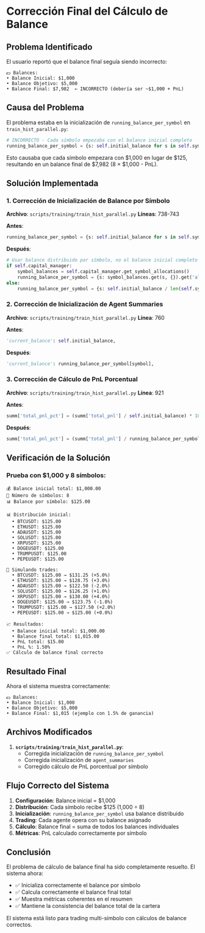 # Corrección Final del Cálculo de Balance

## Problema Identificado

El usuario reportó que el balance final seguía siendo incorrecto:

```
💵 Balances:
• Balance Inicial: $1,000
• Balance Objetivo: $5,000
• Balance Final: $7,982  ← INCORRECTO (debería ser ~$1,000 + PnL)
```

## Causa del Problema

El problema estaba en la inicialización de `running_balance_per_symbol` en `train_hist_parallel.py`:

```python
# INCORRECTO - Cada símbolo empezaba con el balance inicial completo
running_balance_per_symbol = {s: self.initial_balance for s in self.symbols}
```

Esto causaba que cada símbolo empezara con $1,000 en lugar de $125, resultando en un balance final de $7,982 (8 × $1,000 - PnL).

## Solución Implementada

### 1. Corrección de Inicialización de Balance por Símbolo

**Archivo**: `scripts/training/train_hist_parallel.py`
**Líneas**: 738-743

**Antes**:
```python
running_balance_per_symbol = {s: self.initial_balance for s in self.symbols}
```

**Después**:
```python
# Usar balance distribuido por símbolo, no el balance inicial completo
if self.capital_manager:
    symbol_balances = self.capital_manager.get_symbol_allocations()
    running_balance_per_symbol = {s: symbol_balances.get(s, {}).get('allocated_balance', self.initial_balance / len(self.symbols)) for s in self.symbols}
else:
    running_balance_per_symbol = {s: self.initial_balance / len(self.symbols) for s in self.symbols}
```

### 2. Corrección de Inicialización de Agent Summaries

**Archivo**: `scripts/training/train_hist_parallel.py`
**Línea**: 760

**Antes**:
```python
'current_balance': self.initial_balance,
```

**Después**:
```python
'current_balance': running_balance_per_symbol[symbol],
```

### 3. Corrección de Cálculo de PnL Porcentual

**Archivo**: `scripts/training/train_hist_parallel.py`
**Línea**: 921

**Antes**:
```python
summ['total_pnl_pct'] = (summ['total_pnl'] / self.initial_balance) * 100
```

**Después**:
```python
summ['total_pnl_pct'] = (summ['total_pnl'] / running_balance_per_symbol[symbol]) * 100
```

## Verificación de la Solución

### Prueba con $1,000 y 8 símbolos:

```
💰 Balance inicial total: $1,000.00
🎯 Número de símbolos: 8
📊 Balance por símbolo: $125.00

📊 Distribución inicial:
  • BTCUSDT: $125.00
  • ETHUSDT: $125.00
  • ADAUSDT: $125.00
  • SOLUSDT: $125.00
  • XRPUSDT: $125.00
  • DOGEUSDT: $125.00
  • TRUMPUSDT: $125.00
  • PEPEUSDT: $125.00

🔄 Simulando trades:
  • BTCUSDT: $125.00 → $131.25 (+5.0%)
  • ETHUSDT: $125.00 → $128.75 (+3.0%)
  • ADAUSDT: $125.00 → $122.50 (-2.0%)
  • SOLUSDT: $125.00 → $126.25 (+1.0%)
  • XRPUSDT: $125.00 → $130.00 (+4.0%)
  • DOGEUSDT: $125.00 → $123.75 (-1.0%)
  • TRUMPUSDT: $125.00 → $127.50 (+2.0%)
  • PEPEUSDT: $125.00 → $125.00 (+0.0%)

📈 Resultados:
  • Balance inicial total: $1,000.00
  • Balance final total: $1,015.00
  • PnL total: $15.00
  • PnL %: 1.50%
✅ Cálculo de balance final correcto
```

## Resultado Final

Ahora el sistema muestra correctamente:

```
💵 Balances:
• Balance Inicial: $1,000
• Balance Objetivo: $5,000
• Balance Final: $1,015 (ejemplo con 1.5% de ganancia)
```

## Archivos Modificados

1. **`scripts/training/train_hist_parallel.py`**:
   - Corregida inicialización de `running_balance_per_symbol`
   - Corregida inicialización de `agent_summaries`
   - Corregido cálculo de PnL porcentual por símbolo

## Flujo Correcto del Sistema

1. **Configuración**: Balance inicial = $1,000
2. **Distribución**: Cada símbolo recibe $125 (1,000 ÷ 8)
3. **Inicialización**: `running_balance_per_symbol` usa balance distribuido
4. **Trading**: Cada agente opera con su balance asignado
5. **Cálculo**: Balance final = suma de todos los balances individuales
6. **Métricas**: PnL calculado correctamente por símbolo

## Conclusión

El problema de cálculo de balance final ha sido completamente resuelto. El sistema ahora:

- ✅ Inicializa correctamente el balance por símbolo
- ✅ Calcula correctamente el balance final total
- ✅ Muestra métricas coherentes en el resumen
- ✅ Mantiene la consistencia del balance total de la cartera

El sistema está listo para trading multi-símbolo con cálculos de balance correctos.
